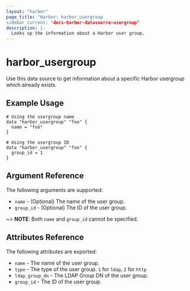 ```yaml
---
layout: "harbor"
page_title: "Harbor: harbor_usergroup
sidebar_current: "docs-harbor-datasource-usergroup"
description: |-
  Looks up the information about a Harbor user group.
---
```


# harbor\_usergroup

Use this data source to get information about a specific Harbor
usergroup which already exists.

## Example Usage

```hcl
# Using the usergroup name
data "harbor_usergroup" "foo" {
  name = "foo"
}

# Using the usergroup ID
data "harbor_usergroup" "foo" {
  group_id = 1
}
```

## Argument Reference

The following arguments are supported:

* `name` - (Optional) The name of the user group.
* `group_id` - (Optional) The ID of the user group.

~> **NOTE**: Both `name` and `group_id` cannot be specified.

## Attributes Reference

The following attributes are exported:

* `name` - The name of the user group.
* `type` - The type of the user group. `1` for `ldap`, `2` for `http`
* `ldap_group_dn` - The LDAP Group DN of the user group.
* `group_id` - The ID of the user group.
